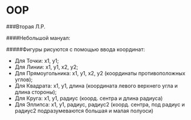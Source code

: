 # OOP

###Вторая Л.Р.

####Небольшой мануал:

#####Фигуры рисуются с помощью ввода координат:
- Для Точки: x1, y1;
- Для Линии: x1, y1, x2, y2;
- Для Прямоугольника: x1, y1, x2, y2 (координаты противоположных углов);
- Для Квадрата: x1, y1, длина (координата левого верхнего угла и длина стороны);
- Для Круга: x1, y1, радиус (коорд. сентра и длина радиуса)
- Для Эллипса: x1, y1, радиус, радиус2 (коорд. сентра, под радиус и радиус2 подразумеваются большая и малая полуоси) 
